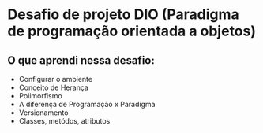 # Desafio de projeto DIO (Paradigma de programação orientada a objetos)

## O que aprendi nessa desafio:
 - Configurar o ambiente
 - Conceito de Herança
 - Polimorfismo
 - A diferença de Programação x Paradigma
 - Versionamento
 - Classes, metódos, atributos

